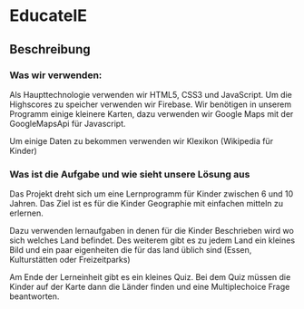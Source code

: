 # EducateIE

## Beschreibung

### Was wir verwenden:

Als Haupttechnologie verwenden wir HTML5, CSS3 und JavaScript. Um die Highscores zu speicher verwenden wir Firebase. Wir benötigen in unserem Programm einige kleinere Karten, dazu verwenden wir Google Maps mit der GoogleMapsApi für Javascript.

Um einige Daten zu bekommen verwenden wir Klexikon (Wikipedia für Kinder)

### Was ist die Aufgabe und wie sieht unsere Lösung aus

Das Projekt dreht sich um eine Lernprogramm für Kinder zwischen 6 und 10 Jahren. Das Ziel ist es für die Kinder Geographie
mit einfachen mitteln zu erlernen.

Dazu verwenden lernaufgaben in denen für die Kinder Beschrieben wird wo sich welches Land befindet. Des weiterem gibt es zu jedem Land
ein kleines Bild und ein paar eigenheiten die für das land üblich sind (Essen, Kulturstätten oder Freizeitparks)

Am Ende der Lerneinheit gibt es ein kleines Quiz. Bei dem Quiz müssen die Kinder auf der Karte dann die Länder finden und eine Multiplechoice Frage beantworten.

